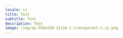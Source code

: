 ```yaml
---
locale: cs
title: Test
subtitle: Test
description: Test
image: /img/ap-550x550-12x16-1-transparent-t.u1.png
---
```



